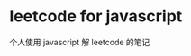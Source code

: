 # leetcode for javascript

个人使用 javascript 解 leetcode 的笔记


<show-all-questions />
<!-- ## 导航 -->

<!-- - 401-500
    + [414 第三大的数](401-500/414.md)
    + [442 数组中重复的数据](401-500/442.md)
    + [448 找到所有数组中消失的数字](401-500/448.md)
    + [485 最大连续 1 的个数](401-500/485.md)
    + [495 提莫攻击](401-500/495.md)

- 601-700
    + [628 三个数的最大乘积](601-700/628.md)
    + [645 错误的集合](601-700/645.md)
    + [697 数组的度](601-700/697.md) -->